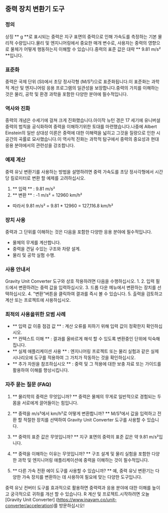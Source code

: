 ## 중력 장치 변환기 도구

### 정의
상징 ** g **로 표시되는 중력은 지구 표면의 중력으로 인해 가속도를 측정하는 기본 물리적 수량입니다.물리 및 엔지니어링에서 중요한 매개 변수로, 사용자는 중력의 영향으로 물체가 어떻게 행동하는지 이해할 수 있습니다.중력의 표준 값은 대략 ** 9.81 m/s² **입니다.

### 표준화
중력은 국제 단위 (SI)에서 초당 정사각형 (M/S²)으로 표준화됩니다.이 표준화는 과학적 계산 및 엔지니어링 응용 프로그램의 일관성을 보장합니다.중력의 가치를 이해하는 것은 물리, 공학 및 환경 과학을 포함한 다양한 분야에 필수적입니다.

### 역사와 진화
중력의 개념은 수세기에 걸쳐 크게 진화했습니다.아이작 뉴턴 경은 17 세기에 유니버설 중력의 법칙을 공식화하여 중력을 이해하기위한 토대를 마련했습니다.나중에 Albert Einstein의 일반 상대성 이론은 중력에 대한 이해력을 넓히고 그것을 질량으로 인한 시공간의 곡률로 묘사했습니다.이 역사적 진화는 과학적 탐구에서 중력의 중요성과 현대 응용 분야에서의 관련성을 강조합니다.

### 예제 계산
중력 유닛 변환기를 사용하는 방법을 설명하려면 중력 가속도를 초당 정사각형에서 시간당 킬로미터로 변환 할 예제를 고려하십시오.

1. ** 입력 ** : 9.81 m/s²
2. ** 변환 ** :
-1 m/s² = 12960 km/h²
- 따라서 9.81 m/s² = 9.81 * 12960 = 127,116.8 km/h²

### 장치 사용
중력과 그 단위를 이해하는 것은 다음을 포함한 다양한 응용 분야에 필수적입니다.
- 물체의 무게를 계산합니다.
- 중력을 견딜 수있는 구조와 차량 설계.
- 물리 및 공학 실험 수행.

### 사용 안내서
Gravity Unit Converter 도구와 상호 작용하려면 다음을 수행하십시오.
1.
2. 입력 필드에서 변환하려는 중력 값을 입력하십시오.
3. 드롭 다운 메뉴에서 변환하는 장치를 선택하십시오.
4. "변환"버튼을 클릭하여 결과를 즉시 볼 수 있습니다.
5. 출력을 검토하고 계산 또는 프로젝트에 사용하십시오.

### 최적의 사용을위한 모범 사례
- ** 입력 값 이중 점검 값 ** : 계산 오류를 피하기 위해 입력 값이 정확한지 확인하십시오.
- ** 컨텍스트 이해 ** : 결과를 올바르게 해석 할 수 있도록 변환중인 단위에 익숙해집니다.
- ** 실제 애플리케이션 사용 ** : 엔지니어링 프로젝트 또는 물리 실험과 같은 실제 시나리오에 도구를 적용하여 그 가치가 작동하는 것을 확인하십시오.
- ** 추가 자원을 참조하십시오 ** : 중력 및 그 적용에 대한 보충 자료 또는 가이드를 활용하여 이해를 향상시킵니다.

### 자주 묻는 질문 (FAQ)

1. ** 물리학의 중력은 무엇입니까? **
중력은 물체의 무게로 일반적으로 경험되는 두 몸을 서로에게 끌어들이는 힘입니다.

2. ** 중력을 m/s²에서 km/h²로 어떻게 변환합니까? **
M/S²에서 값을 입력하고 전환 할 적절한 장치를 선택하여 Gravity Unit Converter 도구를 사용할 수 있습니다.

3. ** 중력의 표준 값은 무엇입니까? **
지구 표면의 중력의 표준 값은 약 9.81 m/s²입니다.

4. ** 중력을 이해하는 이유는 무엇입니까? **
구조 설계 및 물리 실험을 포함한 다양한 과학 및 엔지니어링 애플리케이션에 중력을 이해하는 것이 필수적입니다.

5. ** 다른 가속 전환 에이 도구를 사용할 수 있습니까? **
예, 중력 유닛 변환기는 다양한 가속 장치를 변환하는 데 사용하여 필요에 맞는 다양한 도구입니다.

중력 유닛 컨버터 도구를 효과적으로 활용하면 중력력과 응용 분야에 대한 이해를 높이고 궁극적으로 귀하를 개선 할 수 있습니다. R 계산 및 프로젝트.시작하려면 오늘 [Gravity Unit Converter] (https://www.inayam.co/unit-converter/acceleration)를 방문하십시오!